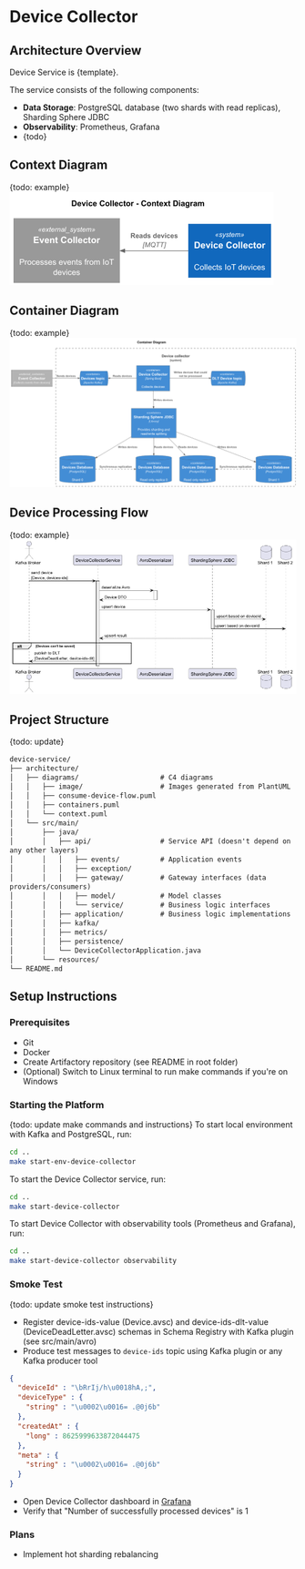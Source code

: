 # Device Collector

## Architecture Overview

Device Service is {template}.

The service consists of the following components:

- **Data Storage**: PostgreSQL database (two shards with read replicas), Sharding Sphere JDBC
- **Observability**: Prometheus, Grafana
- {todo}

## Context Diagram

{todo: example}
![Diagram](architecture/diagrams/image/context-diagram.png)

## Container Diagram

{todo: example}
![Diagram](architecture/diagrams/image/container-diagram.png)

## Device Processing Flow

{todo: example}
![Diagram](architecture/diagrams/image/consume-device-flow.png)

## Project Structure
{todo: update}
```plaintext
device-service/
├── architecture/
│   ├── diagrams/                    # C4 diagrams
│   │   ├── image/                   # Images generated from PlantUML
│   │   ├── consume-device-flow.puml
│   │   ├── containers.puml
│   │   └── context.puml
│   └── src/main/
│       ├── java/
│       │   ├── api/                 # Service API (doesn't depend on any other layers)
│       │   │   ├── events/          # Application events
│       │   │   ├── exception/
│       │   │   ├── gateway/         # Gateway interfaces (data providers/consumers)
│       │   │   ├── model/           # Model classes
│       │   │   └── service/         # Business logic interfaces
│       │   ├── application/         # Business logic implementations
│       │   ├── kafka/               
│       │   ├── metrics/               
│       │   ├── persistence/               
│       │   └── DeviceCollectorApplication.java
│       └── resources/
└── README.md
```

## Setup Instructions

### Prerequisites

- Git
- Docker
- Create Artifactory repository (see README in root folder)
- (Optional) Switch to Linux terminal to run make commands if you're on Windows

### Starting the Platform

{todo: update make commands and instructions}
To start local environment with Kafka and PostgreSQL, run:

```bash
cd ..
make start-env-device-collector
```

To start the Device Collector service, run:

```bash
cd ..
make start-device-collector
```

To start Device Collector with observability tools (Prometheus and Grafana), run:

```bash
cd ..
make start-device-collector observability
```

### Smoke Test

{todo: update smoke test instructions}

* Register device-ids-value (Device.avsc) and device-ids-dlt-value (DeviceDeadLetter.avsc) schemas in Schema Registry with Kafka plugin (see src/main/avro)
* Produce test messages to `device-ids` topic using Kafka plugin or any Kafka producer tool
```json
{
  "deviceId" : "\bRrIj/h\u0018hA,;",
  "deviceType" : {
    "string" : "\u0002\u0016= .@0j6b"
  },
  "createdAt" : {
    "long" : 8625999633872044475
  },
  "meta" : {
    "string" : "\u0002\u0016= .@0j6b"
  }
}
```

* Open Device Collector dashboard in [Grafana](http://localhost:3000/dashboards)
* Verify that "Number of successfully processed devices" is 1

### Plans

* Implement hot sharding rebalancing